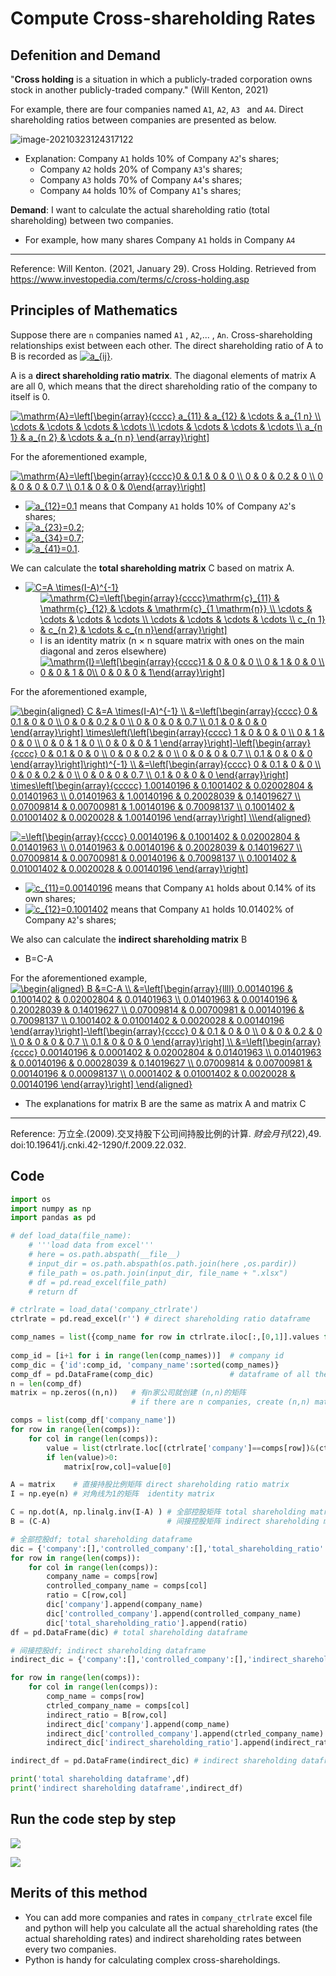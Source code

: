 # Compute Cross-shareholding Rates
## Defenition and Demand

"**Cross holding** is a situation in which a publicly-traded corporation owns stock in another publicly-traded company." (Will Kenton, 2021)

For example, there are four companies named `A1`, `A2`, `A3 ` and  `A4`. Direct shareholding ratios between companies are presented as below.

![image-20210323124317122](https://i.loli.net/2021/03/23/7EHI8qPGS9DBpeJ.png)

* Explanation: Company `A1` holds 10% of Company `A2`'s shares; 
  * Company `A2` holds 20% of Company `A3`'s shares; 
  * Company `A3` holds 70% of Company `A4`'s shares; 
  * Company `A4` holds 10% of Company `A1`'s shares;

**Demand**: I want to calculate the actual shareholding ratio (total shareholding) between two companies.

- For example,  how many shares Company `A1` holds in Company `A4` 

****

Reference: Will Kenton. (2021, January 29). Cross Holding. Retrieved from https://www.investopedia.com/terms/c/cross-holding.asp



## Principles of Mathematics

Suppose there are `n` companies named `A1` , `A2`,... , `An`. Cross-shareholding relationships exist between each other. The direct shareholding ratio of A to B is recorded as <a href="https://www.codecogs.com/eqnedit.php?latex=a_{ij}" target="_blank"><img src="https://latex.codecogs.com/gif.latex?a_{ij}" title="a_{ij}" /></a>.

A is a **direct shareholding ratio matrix**. The diagonal elements of matrix A are all 0, which means that the direct shareholding ratio of the company to itself is 0.

<a href="https://www.codecogs.com/eqnedit.php?latex=\mathrm{A}=\left[\begin{array}{cccc}&space;a_{11}&space;&&space;a_{12}&space;&&space;\cdots&space;&&space;a_{1&space;n}&space;\\&space;\cdots&space;&&space;\cdots&space;&&space;\cdots&space;&&space;\cdots&space;\\&space;\cdots&space;&&space;\cdots&space;&&space;\cdots&space;&&space;\cdots&space;\\&space;a_{n&space;1}&space;&&space;a_{n&space;2}&space;&&space;\cdots&space;&&space;a_{n&space;n}&space;\end{array}\right]" target="_blank"><img src="https://latex.codecogs.com/gif.latex?\mathrm{A}=\left[\begin{array}{cccc}&space;a_{11}&space;&&space;a_{12}&space;&&space;\cdots&space;&&space;a_{1&space;n}&space;\\&space;\cdots&space;&&space;\cdots&space;&&space;\cdots&space;&&space;\cdots&space;\\&space;\cdots&space;&&space;\cdots&space;&&space;\cdots&space;&&space;\cdots&space;\\&space;a_{n&space;1}&space;&&space;a_{n&space;2}&space;&&space;\cdots&space;&&space;a_{n&space;n}&space;\end{array}\right]" title="\mathrm{A}=\left[\begin{array}{cccc} a_{11} & a_{12} & \cdots & a_{1 n} \\ \cdots & \cdots & \cdots & \cdots \\ \cdots & \cdots & \cdots & \cdots \\ a_{n 1} & a_{n 2} & \cdots & a_{n n} \end{array}\right]" /></a>


For the aforementioned example,

<a href="https://www.codecogs.com/eqnedit.php?latex=\mathrm{A}=\left[\begin{array}{cccc}0&space;&&space;0.1&space;&&space;0&space;&&space;0&space;\\&space;0&space;&&space;0&space;&&space;0.2&space;&&space;0&space;\\&space;0&space;&&space;0&space;&&space;0&space;&&space;0.7&space;\\&space;0.1&space;&&space;0&space;&&space;0&space;&&space;0\end{array}\right]" target="_blank"><img src="https://latex.codecogs.com/gif.latex?\mathrm{A}=\left[\begin{array}{cccc}0&space;&&space;0.1&space;&&space;0&space;&&space;0&space;\\&space;0&space;&&space;0&space;&&space;0.2&space;&&space;0&space;\\&space;0&space;&&space;0&space;&&space;0&space;&&space;0.7&space;\\&space;0.1&space;&&space;0&space;&&space;0&space;&&space;0\end{array}\right]" title="\mathrm{A}=\left[\begin{array}{cccc}0 & 0.1 & 0 & 0 \\ 0 & 0 & 0.2 & 0 \\ 0 & 0 & 0 & 0.7 \\ 0.1 & 0 & 0 & 0\end{array}\right]" /></a>

- <a href="https://www.codecogs.com/eqnedit.php?latex=a_{12}=0.1" target="_blank"><img src="https://latex.codecogs.com/gif.latex?a_{12}=0.1" title="a_{12}=0.1" /></a> means that Company `A1` holds 10% of Company `A2`'s shares; 
- <a href="https://www.codecogs.com/eqnedit.php?latex=a_{23}=0.2" target="_blank"><img src="https://latex.codecogs.com/gif.latex?a_{23}=0.2" title="a_{23}=0.2" /></a>;  
- <a href="https://www.codecogs.com/eqnedit.php?latex=a_{34}=0.7" target="_blank"><img src="https://latex.codecogs.com/gif.latex?a_{34}=0.7" title="a_{34}=0.7" /></a>;  
- <a href="https://www.codecogs.com/eqnedit.php?latex=a_{41}=0.1" target="_blank"><img src="https://latex.codecogs.com/gif.latex?a_{41}=0.1" title="a_{41}=0.1" /></a>.

We can calculate the **total shareholding matrix** C based on matrix A.

- <a href="https://www.codecogs.com/eqnedit.php?latex=C=A&space;\times(I-A)^{-1}" target="_blank"><img src="https://latex.codecogs.com/gif.latex?C=A&space;\times(I-A)^{-1}" title="C=A \times(I-A)^{-1}" /></a>
  - <a href="https://www.codecogs.com/eqnedit.php?latex=\mathrm{C}=\left[\begin{array}{cccc}\mathrm{c}_{11}&space;&&space;\mathrm{c}_{12}&space;&&space;\cdots&space;&&space;\mathrm{c}_{1&space;\mathrm{n}}&space;\\&space;\cdots&space;&&space;\cdots&space;&&space;\cdots&space;&&space;\cdots&space;\\&space;\cdots&space;&&space;\cdots&space;&&space;\cdots&space;&&space;\cdots&space;\\&space;c_{n&space;1}&space;&&space;c_{n&space;2}&space;&&space;\cdots&space;&&space;c_{n&space;n}\end{array}\right]" target="_blank"><img src="https://latex.codecogs.com/gif.latex?\mathrm{C}=\left[\begin{array}{cccc}\mathrm{c}_{11}&space;&&space;\mathrm{c}_{12}&space;&&space;\cdots&space;&&space;\mathrm{c}_{1&space;\mathrm{n}}&space;\\&space;\cdots&space;&&space;\cdots&space;&&space;\cdots&space;&&space;\cdots&space;\\&space;\cdots&space;&&space;\cdots&space;&&space;\cdots&space;&&space;\cdots&space;\\&space;c_{n&space;1}&space;&&space;c_{n&space;2}&space;&&space;\cdots&space;&&space;c_{n&space;n}\end{array}\right]" title="\mathrm{C}=\left[\begin{array}{cccc}\mathrm{c}_{11} & \mathrm{c}_{12} & \cdots & \mathrm{c}_{1 \mathrm{n}} \\ \cdots & \cdots & \cdots & \cdots \\ \cdots & \cdots & \cdots & \cdots \\ c_{n 1} & c_{n 2} & \cdots & c_{n n}\end{array}\right]" /></a>
  - I is an identity matrix  (n × n square matrix with ones on the main diagonal and zeros elsewhere)
  - <a href="https://www.codecogs.com/eqnedit.php?latex=\mathrm{I}=\left[\begin{array}{cccc}1&space;&&space;0&space;&&space;0&space;&&space;0&space;\\&space;0&space;&&space;1&space;&&space;0&space;&&space;0&space;\\&space;0&space;&&space;0&space;&&space;1&space;&&space;0\\&space;0&space;&&space;0&space;&&space;0&space;&&space;1\end{array}\right]" target="_blank"><img src="https://latex.codecogs.com/gif.latex?\mathrm{I}=\left[\begin{array}{cccc}1&space;&&space;0&space;&&space;0&space;&&space;0&space;\\&space;0&space;&&space;1&space;&&space;0&space;&&space;0&space;\\&space;0&space;&&space;0&space;&&space;1&space;&&space;0\\&space;0&space;&&space;0&space;&&space;0&space;&&space;1\end{array}\right]" title="\mathrm{I}=\left[\begin{array}{cccc}1 & 0 & 0 & 0 \\ 0 & 1 & 0 & 0 \\ 0 & 0 & 1 & 0\\ 0 & 0 & 0 & 1\end{array}\right]" /></a>

For the aforementioned example,

<a href="https://www.codecogs.com/eqnedit.php?latex=\begin{aligned}&space;C&space;&=A&space;\times(I-A)^{-1}&space;\\&space;&=\left[\begin{array}{cccc}&space;0&space;&&space;0.1&space;&&space;0&space;&&space;0&space;\\&space;0&space;&&space;0&space;&&space;0.2&space;&&space;0&space;\\&space;0&space;&&space;0&space;&&space;0&space;&&space;0.7&space;\\&space;0.1&space;&&space;0&space;&&space;0&space;&&space;0&space;\end{array}\right]&space;\times\left(\left[\begin{array}{cccc}&space;1&space;&&space;0&space;&&space;0&space;&&space;0&space;\\&space;0&space;&&space;1&space;&&space;0&space;&&space;0&space;\\&space;0&space;&&space;0&space;&&space;1&space;&&space;0&space;\\&space;0&space;&&space;0&space;&&space;0&space;&&space;1&space;\end{array}\right]-\left[\begin{array}{cccc}&space;0&space;&&space;0.1&space;&&space;0&space;&&space;0&space;\\&space;0&space;&&space;0&space;&&space;0.2&space;&&space;0&space;\\&space;0&space;&&space;0&space;&&space;0&space;&&space;0.7&space;\\&space;0.1&space;&&space;0&space;&&space;0&space;&&space;0&space;\end{array}\right]\right)^{-1}&space;\\&space;&=\left[\begin{array}{cccc}&space;0&space;&&space;0.1&space;&&space;0&space;&&space;0&space;\\&space;0&space;&&space;0&space;&&space;0.2&space;&&space;0&space;\\&space;0&space;&&space;0&space;&&space;0&space;&&space;0.7&space;\\&space;0.1&space;&&space;0&space;&&space;0&space;&&space;0&space;\end{array}\right]&space;\times\left[\begin{array}{ccccc}&space;1.00140196&space;&&space;0.1001402&space;&&space;0.02002804&space;&&space;0.01401963&space;\\&space;0.01401963&space;&&space;1.00140196&space;&&space;0.20028039&space;&&space;0.14019627&space;\\&space;0.07009814&space;&&space;0.00700981&space;&&space;1.00140196&space;&&space;0.70098137&space;\\&space;0.1001402&space;&&space;0.01001402&space;&&space;0.0020028&space;&&space;1.00140196&space;\end{array}\right]&space;\\\end{aligned}" target="_blank"><img src="https://latex.codecogs.com/gif.latex?\begin{aligned}&space;C&space;&=A&space;\times(I-A)^{-1}&space;\\&space;&=\left[\begin{array}{cccc}&space;0&space;&&space;0.1&space;&&space;0&space;&&space;0&space;\\&space;0&space;&&space;0&space;&&space;0.2&space;&&space;0&space;\\&space;0&space;&&space;0&space;&&space;0&space;&&space;0.7&space;\\&space;0.1&space;&&space;0&space;&&space;0&space;&&space;0&space;\end{array}\right]&space;\times\left(\left[\begin{array}{cccc}&space;1&space;&&space;0&space;&&space;0&space;&&space;0&space;\\&space;0&space;&&space;1&space;&&space;0&space;&&space;0&space;\\&space;0&space;&&space;0&space;&&space;1&space;&&space;0&space;\\&space;0&space;&&space;0&space;&&space;0&space;&&space;1&space;\end{array}\right]-\left[\begin{array}{cccc}&space;0&space;&&space;0.1&space;&&space;0&space;&&space;0&space;\\&space;0&space;&&space;0&space;&&space;0.2&space;&&space;0&space;\\&space;0&space;&&space;0&space;&&space;0&space;&&space;0.7&space;\\&space;0.1&space;&&space;0&space;&&space;0&space;&&space;0&space;\end{array}\right]\right)^{-1}&space;\\&space;&=\left[\begin{array}{cccc}&space;0&space;&&space;0.1&space;&&space;0&space;&&space;0&space;\\&space;0&space;&&space;0&space;&&space;0.2&space;&&space;0&space;\\&space;0&space;&&space;0&space;&&space;0&space;&&space;0.7&space;\\&space;0.1&space;&&space;0&space;&&space;0&space;&&space;0&space;\end{array}\right]&space;\times\left[\begin{array}{ccccc}&space;1.00140196&space;&&space;0.1001402&space;&&space;0.02002804&space;&&space;0.01401963&space;\\&space;0.01401963&space;&&space;1.00140196&space;&&space;0.20028039&space;&&space;0.14019627&space;\\&space;0.07009814&space;&&space;0.00700981&space;&&space;1.00140196&space;&&space;0.70098137&space;\\&space;0.1001402&space;&&space;0.01001402&space;&&space;0.0020028&space;&&space;1.00140196&space;\end{array}\right]&space;\\\end{aligned}" title="\begin{aligned} C &=A \times(I-A)^{-1} \\ &=\left[\begin{array}{cccc} 0 & 0.1 & 0 & 0 \\ 0 & 0 & 0.2 & 0 \\ 0 & 0 & 0 & 0.7 \\ 0.1 & 0 & 0 & 0 \end{array}\right] \times\left(\left[\begin{array}{cccc} 1 & 0 & 0 & 0 \\ 0 & 1 & 0 & 0 \\ 0 & 0 & 1 & 0 \\ 0 & 0 & 0 & 1 \end{array}\right]-\left[\begin{array}{cccc} 0 & 0.1 & 0 & 0 \\ 0 & 0 & 0.2 & 0 \\ 0 & 0 & 0 & 0.7 \\ 0.1 & 0 & 0 & 0 \end{array}\right]\right)^{-1} \\ &=\left[\begin{array}{cccc} 0 & 0.1 & 0 & 0 \\ 0 & 0 & 0.2 & 0 \\ 0 & 0 & 0 & 0.7 \\ 0.1 & 0 & 0 & 0 \end{array}\right] \times\left[\begin{array}{ccccc} 1.00140196 & 0.1001402 & 0.02002804 & 0.01401963 \\ 0.01401963 & 1.00140196 & 0.20028039 & 0.14019627 \\ 0.07009814 & 0.00700981 & 1.00140196 & 0.70098137 \\ 0.1001402 & 0.01001402 & 0.0020028 & 1.00140196 \end{array}\right] \\\end{aligned}" /></a>

  <a href="https://www.codecogs.com/eqnedit.php?latex==\left[\begin{array}{cccc}&space;0.00140196&space;&&space;0.1001402&space;&&space;0.02002804&space;&&space;0.01401963&space;\\&space;0.01401963&space;&&space;0.00140196&space;&&space;0.20028039&space;&&space;0.14019627&space;\\&space;0.07009814&space;&&space;0.00700981&space;&&space;0.00140196&space;&&space;0.70098137&space;\\&space;0.1001402&space;&&space;0.01001402&space;&&space;0.0020028&space;&&space;0.00140196&space;\end{array}\right]" target="_blank"><img src="https://latex.codecogs.com/gif.latex?=\left[\begin{array}{cccc}&space;0.00140196&space;&&space;0.1001402&space;&&space;0.02002804&space;&&space;0.01401963&space;\\&space;0.01401963&space;&&space;0.00140196&space;&&space;0.20028039&space;&&space;0.14019627&space;\\&space;0.07009814&space;&&space;0.00700981&space;&&space;0.00140196&space;&&space;0.70098137&space;\\&space;0.1001402&space;&&space;0.01001402&space;&&space;0.0020028&space;&&space;0.00140196&space;\end{array}\right]" title="=\left[\begin{array}{cccc} 0.00140196 & 0.1001402 & 0.02002804 & 0.01401963 \\ 0.01401963 & 0.00140196 & 0.20028039 & 0.14019627 \\ 0.07009814 & 0.00700981 & 0.00140196 & 0.70098137 \\ 0.1001402 & 0.01001402 & 0.0020028 & 0.00140196 \end{array}\right]" /></a>

- <a href="https://www.codecogs.com/eqnedit.php?latex=c_{11}=0.00140196" target="_blank"><img src="https://latex.codecogs.com/gif.latex?c_{11}=0.00140196" title="c_{11}=0.00140196" /></a> means that Company `A1` holds about 0.14% of its own shares; 
- <a href="https://www.codecogs.com/eqnedit.php?latex=c_{12}=0.1001402" target="_blank"><img src="https://latex.codecogs.com/gif.latex?c_{12}=0.1001402" title="c_{12}=0.1001402" /></a> means that Company `A1` holds 10.01402% of Company `A2`'s shares; 

We also can calculate the **indirect shareholding matrix** B

- B=C-A

For the aforementioned example,
<a href="https://www.codecogs.com/eqnedit.php?latex=\begin{aligned}&space;B&space;&=C-A&space;\\&space;&=\left[\begin{array}{llll}&space;0.00140196&space;&&space;0.1001402&space;&&space;0.02002804&space;&&space;0.01401963&space;\\&space;0.01401963&space;&&space;0.00140196&space;&&space;0.20028039&space;&&space;0.14019627&space;\\&space;0.07009814&space;&&space;0.00700981&space;&&space;0.00140196&space;&&space;0.70098137&space;\\&space;0.1001402&space;&&space;0.01001402&space;&&space;0.0020028&space;&&space;0.00140196&space;\end{array}\right]-\left[\begin{array}{cccc}&space;0&space;&&space;0.1&space;&&space;0&space;&&space;0&space;\\&space;0&space;&&space;0&space;&&space;0.2&space;&&space;0&space;\\&space;0&space;&&space;0&space;&&space;0&space;&&space;0.7&space;\\&space;0.1&space;&&space;0&space;&&space;0&space;&&space;0&space;\end{array}\right]&space;\\&space;&=\left[\begin{array}{cccc}&space;0.00140196&space;&&space;0.0001402&space;&&space;0.02002804&space;&&space;0.01401963&space;\\&space;0.01401963&space;&&space;0.00140196&space;&&space;0.00028039&space;&&space;0.14019627&space;\\&space;0.07009814&space;&&space;0.00700981&space;&&space;0.00140196&space;&&space;0.00098137&space;\\&space;0.0001402&space;&&space;0.01001402&space;&&space;0.0020028&space;&&space;0.00140196&space;\end{array}\right]&space;\end{aligned}" target="_blank"><img src="https://latex.codecogs.com/gif.latex?\begin{aligned}&space;B&space;&=C-A&space;\\&space;&=\left[\begin{array}{llll}&space;0.00140196&space;&&space;0.1001402&space;&&space;0.02002804&space;&&space;0.01401963&space;\\&space;0.01401963&space;&&space;0.00140196&space;&&space;0.20028039&space;&&space;0.14019627&space;\\&space;0.07009814&space;&&space;0.00700981&space;&&space;0.00140196&space;&&space;0.70098137&space;\\&space;0.1001402&space;&&space;0.01001402&space;&&space;0.0020028&space;&&space;0.00140196&space;\end{array}\right]-\left[\begin{array}{cccc}&space;0&space;&&space;0.1&space;&&space;0&space;&&space;0&space;\\&space;0&space;&&space;0&space;&&space;0.2&space;&&space;0&space;\\&space;0&space;&&space;0&space;&&space;0&space;&&space;0.7&space;\\&space;0.1&space;&&space;0&space;&&space;0&space;&&space;0&space;\end{array}\right]&space;\\&space;&=\left[\begin{array}{cccc}&space;0.00140196&space;&&space;0.0001402&space;&&space;0.02002804&space;&&space;0.01401963&space;\\&space;0.01401963&space;&&space;0.00140196&space;&&space;0.00028039&space;&&space;0.14019627&space;\\&space;0.07009814&space;&&space;0.00700981&space;&&space;0.00140196&space;&&space;0.00098137&space;\\&space;0.0001402&space;&&space;0.01001402&space;&&space;0.0020028&space;&&space;0.00140196&space;\end{array}\right]&space;\end{aligned}" title="\begin{aligned} B &=C-A \\ &=\left[\begin{array}{llll} 0.00140196 & 0.1001402 & 0.02002804 & 0.01401963 \\ 0.01401963 & 0.00140196 & 0.20028039 & 0.14019627 \\ 0.07009814 & 0.00700981 & 0.00140196 & 0.70098137 \\ 0.1001402 & 0.01001402 & 0.0020028 & 0.00140196 \end{array}\right]-\left[\begin{array}{cccc} 0 & 0.1 & 0 & 0 \\ 0 & 0 & 0.2 & 0 \\ 0 & 0 & 0 & 0.7 \\ 0.1 & 0 & 0 & 0 \end{array}\right] \\ &=\left[\begin{array}{cccc} 0.00140196 & 0.0001402 & 0.02002804 & 0.01401963 \\ 0.01401963 & 0.00140196 & 0.00028039 & 0.14019627 \\ 0.07009814 & 0.00700981 & 0.00140196 & 0.00098137 \\ 0.0001402 & 0.01001402 & 0.0020028 & 0.00140196 \end{array}\right] \end{aligned}" /></a>

- The explanations for matrix B are the same as matrix A and matrix C

****

Reference:  万立全.(2009).交叉持股下公司间持股比例的计算. *财会月刊*(22),49. doi:10.19641/j.cnki.42-1290/f.2009.22.032.


## Code
```python
import os
import numpy as np 
import pandas as pd 

# def load_data(file_name):
    # '''load data from excel'''
    # here = os.path.abspath(__file__)
    # input_dir = os.path.abspath(os.path.join(here ,os.pardir))
    # file_path = os.path.join(input_dir, file_name + ".xlsx")
    # df = pd.read_excel(file_path)
    # return df

# ctrlrate = load_data('company_ctrlrate') 
ctrlrate = pd.read_excel(r'') # direct shareholding ratio dataframe

comp_names = list({comp_name for row in ctrlrate.iloc[:,[0,1]].values for comp_name in row}) # 获取控股公司和被控股公司名，集合去重，转list
                                                                                             # company name
comp_id = [i+1 for i in range(len(comp_names))]  # company id
comp_dic = {'id':comp_id, 'company_name':sorted(comp_names)}
comp_df = pd.DataFrame(comp_dic)                 # dataframe of all the companies
n = len(comp_df)
matrix = np.zeros((n,n))   # 有n家公司就创建 (n,n)的矩阵
                           # if there are n companies, create (n,n) matrix

comps = list(comp_df['company_name'])
for row in range(len(comps)):
    for col in range(len(comps)):
        value = list(ctrlrate.loc[(ctrlrate['company']==comps[row])&(ctrlrate['controlled_company']==comps[col]),'rate'])    
        if len(value)>0:
            matrix[row,col]=value[0]      

A = matrix    # 直接持股比例矩阵 direct shareholding ratio matrix
I = np.eye(n) # 对角线为1的矩阵  identity matrix

C = np.dot(A, np.linalg.inv(I-A) ) # 全部控股矩阵 total shareholding matrix; C = A*(I-A)^{-1}
B = (C-A)                          # 间接控股矩阵 indirect shareholding matrix

# 全部控股df; total shareholding dataframe
dic = {'company':[],'controlled_company':[],'total_shareholding_ratio':[]}
for row in range(len(comps)):
    for col in range(len(comps)):       
        company_name = comps[row]
        controlled_company_name = comps[col] 
        ratio = C[row,col]
        dic['company'].append(company_name)
        dic['controlled_company'].append(controlled_company_name)
        dic['total_shareholding_ratio'].append(ratio)
df = pd.DataFrame(dic) # total shareholding dataframe

# 间接控股df; indirect shareholding dataframe
indirect_dic = {'company':[],'controlled_company':[],'indirect_shareholding_ratio':[]}

for row in range(len(comps)):
    for col in range(len(comps)):       
        comp_name = comps[row]
        ctrled_company_name = comps[col] 
        indirect_ratio = B[row,col]
        indirect_dic['company'].append(comp_name)
        indirect_dic['controlled_company'].append(ctrled_company_name)
        indirect_dic['indirect_shareholding_ratio'].append(indirect_ratio)

indirect_df = pd.DataFrame(indirect_dic) # indirect shareholding dataframe

print('total shareholding dataframe',df)
print('indirect shareholding dataframe',indirect_df)

```


## Run the code step by step

![](https://i.loli.net/2021/03/18/fz1JlqcREknSmFW.png)

![](https://i.loli.net/2021/03/18/1hzjIqYmXxAaSb9.png)



## Merits of this method

- You can add more companies and rates in  `company_ctrlrate` excel file and python will help you calculate all the actual shareholding rates (the actual shareholding rates) and indirect shareholding rates between every two companies.
- Python is handy for calculating complex cross-shareholdings.

